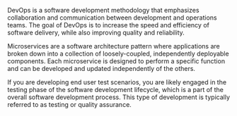 DevOps is a software development methodology that emphasizes collaboration and communication between development and operations teams. The goal of DevOps is to increase the speed and efficiency of software delivery, while also improving quality and reliability.

Microservices are a software architecture pattern where applications are broken down into a collection of loosely-coupled, independently deployable components. Each microservice is designed to perform a specific function and can be developed and updated independently of the others.

If you are developing end user test scenarios, you are likely engaged in the testing phase of the software development lifecycle, which is a part of the overall software development process. This type of development is typically referred to as testing or quality assurance.
